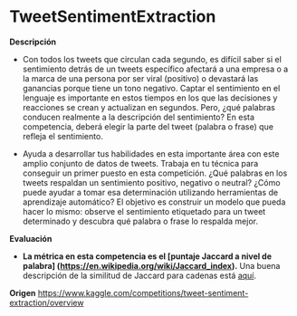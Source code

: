 # TweetSentimentExtraction

**Descripción**
  * Con todos los tweets que circulan cada segundo, es difícil saber si el sentimiento detrás de un tweets específico afectará a una empresa o a la marca de una persona por ser viral (positivo) o devastará las ganancias porque tiene un tono negativo. Captar el sentimiento en el lenguaje es importante en estos tiempos en los que las decisiones y reacciones se crean y actualizan en segundos. Pero, ¿qué palabras conducen realmente a la descripción del sentimiento? En esta competencia, deberá elegir la parte del tweet (palabra o frase) que refleja el sentimiento.

 * Ayuda a desarrollar tus habilidades en esta importante área con este amplio conjunto de datos de tweets. Trabaja en tu técnica para conseguir un primer puesto en esta competición. ¿Qué palabras en los tweets respaldan un sentimiento positivo, negativo o neutral? ¿Cómo puede ayudar a tomar esa determinación utilizando herramientas de aprendizaje automático?
El objetivo es construir un modelo que pueda hacer lo mismo: observe el sentimiento etiquetado para un tweet determinado y descubra qué palabra o frase lo respalda mejor.

**Evaluación**
  * **La métrica en esta competencia es el [puntaje Jaccard a nivel de palabra] (https://en.wikipedia.org/wiki/Jaccard_index).** Una buena descripción de la similitud de Jaccard para cadenas está [aquí](https://towardsdatascience.com/overview-of-text-similarity-metrics-3397c4601f50).

**Origen**
https://www.kaggle.com/competitions/tweet-sentiment-extraction/overview
